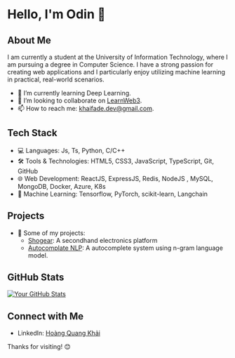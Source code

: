 # Hello, I'm Odin 👋

## About Me

I am currently a student at the University of Information Technology, where I am pursuing a degree in Computer Science. I have a strong passion for creating web applications and I particularly enjoy utilizing machine learning in practical, real-world scenarios.

- 🌱 I’m currently learning Deep Learning.
- 👯 I’m looking to collaborate on [LearnWeb3](https://learnweb3.io/u/Khaifade/). 
- 📫 How to reach me: khaifade.dev@gmail.com.

## Tech Stack

- 💻 Languages: Js, Ts, Python, C/C++ 
- 🛠️ Tools & Technologies: HTML5, CSS3, JavaScript, TypeScript, Git, GitHub
- 🌐 Web Development: ReactJS, ExpressJS, Redis, NodeJS , MySQL, MongoDB, Docker, Azure, K8s
- 🤖 Machine Learning: Tensorflow, PyTorch, scikit-learn, Langchain

## Projects

- 🚀 Some of my projects:
  - [Shogear](https://shogear.vercel.app/): A secondhand electronics platform
  - [Autocomplate NLP](https://autocomplete-one.vercel.app/): A autocomplete system using n-gram language model.

## GitHub Stats

[![Your GitHub Stats](https://github-readme-stats.vercel.app/api?username=odin-hoang&show_icons=true&hide=issues&count_private=true)](https://github.com/odin-hoang)

## Connect with Me

- LinkedIn: [Hoàng Quang Khải](https://www.linkedin.com/in/khaifade/)


<!--
## Fun Facts

- 😄 Pronouns: [Your Pronouns]
- 🎵 Hobbies: [Your Hobbies]
- 🌍 Fun fact: [Interesting fact about yourself]
-->
Thanks for visiting! 😊
